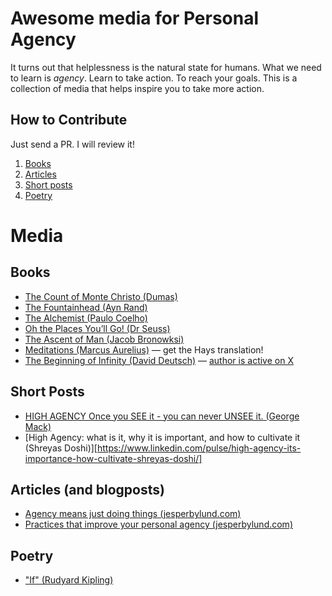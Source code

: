 # Awesome media for Personal Agency
It turns out that helplessness is the natural state for humans. What we need to learn is _agency_. Learn to take action. To reach your goals.
This is a collection of media that helps inspire you to take more action.

## How to Contribute
Just send a PR. I will review it!

1. [Books](#books)
2. [Articles](#articles-and-blogposts)
4. [Short posts](#short-posts)
5. [Poetry](#peoetry)

# Media

## Books
- [The Count of Monte Christo (Dumas)](https://www.amazon.com/Count-Monte-Cristo-Alexandre-Dumas-ebook/dp/B07DNZNVJN/)
- [The Fountainhead (Ayn Rand)](https://www.amazon.com/Fountainhead-Ayn-Rand-ebook/dp/B002OSXDAU/)
- [The Alchemist (Paulo Coelho)](https://www.amazon.com/Alchemist-Paulo-Coelho/dp/0062315005/)
- [Oh the Places You’ll Go! (Dr Seuss)](https://archive.org/details/oh-the-places-youll-go)
- [The Ascent of Man (Jacob Bronowksi)](https://a.co/d/en5B4wC)
- [Meditations (Marcus Aurelius)](https://a.co/d/6NT2Ft5) — get the Hays translation!
- [The Beginning of Infinity (David Deutsch)](https://a.co/d/8R9ONFI) — [author is active on X](https://x.com/DavidDeutschOxf)

## Short Posts
- [HIGH AGENCY Once you SEE it - you can never UNSEE it. (George Mack)](https://x.com/george__mack/status/1068238562443841538)
- [High Agency: what is it, why it is important, and how to cultivate it (Shreyas Doshi)][https://www.linkedin.com/pulse/high-agency-its-importance-how-cultivate-shreyas-doshi/]

## Articles (and blogposts)
- [Agency means just doing things (jesperbylund.com) ](https://jesperbylund.com/blog/agency-is-just-doing-things)
- [Practices that improve your personal agency (jesperbylund.com)](https://jesperbylund.com/blog/improve-your-agency)

## Poetry
- ["If" (Rudyard Kipling)](https://www.poetryfoundation.org/poems/46473/if---)
